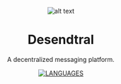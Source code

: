<div align="center">

![alt text]([https://raw.githubusercontent.com/AutoHelm-Inc/.github/main/profile/image-14.png](https://raw.githubusercontent.com/zaidomer/Desendtral/main/frontend/desendtral/assets/images/desendtral_logo_clear.png?token=GHSAT0AAAAAACSFNCWKVIZJ35PCJUQ7YVRGZSYDKBA))

# Desendtral
A decentralized messaging platform.

[![LANGUAGES](https://img.shields.io/badge/Languages-Rust,%20Dart%20&%20Flutter-blue)]()

</div>
